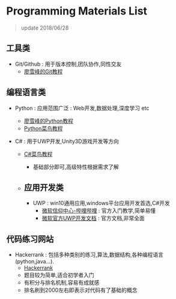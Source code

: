 # Programming Materials List

> update 2018/06/28

## 工具类

* Git/Github : 用于版本控制,团队协作,同性交友
  * [廖雪峰的Git教程](https://www.liaoxuefeng.com/wiki/0014316089557264a6b348958f449949df42a6d3a2e542c000/)

## 编程语言类

* Python : 应用范围广泛 : Web开发,数据处理,深度学习 etc
  * [廖雪峰的Python教程](https://www.liaoxuefeng.com/wiki/0014316089557264a6b348958f449949df42a6d3a2e542c000)
  * [Python菜鸟教程](http://www.runoob.com/python3/python3-tutorial.html)

* C# : 用于UWP开发,Unity3D游戏开发等方向

  - [C#菜鸟教程](http://www.runoob.com/csharp/csharp-tutorial.html)

    - 基础部分即可,高级特性根据需求了解

  - ## 应用开发类

    - UWP : win10通用应用,windows平台应用开发首选,C#开发
      - [微软信仰中心-哔哩哔哩](http://space.bilibili.com/18340402/#/channel/detail?cid=1436) : 官方入门教学,简单易懂
      - [微软官方UWP开发文档](https://docs.microsoft.com/zh-cn/windows/uwp/) : 官方文档,非常全面

## 代码练习网站

* Hackerrank : 包括多种类别的练习,算法,数据结构,各种编程语言(python,java...).
  * [Hackerrank](https://www.hackerrank.com/)
  * 题目较为简单,适合初学者入门
  * 有积分与排名机制,容易有成就感
  * 排名刷到2000左右即表示对代码有了基础的概念